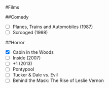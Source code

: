 #Films

##Comedy

- [ ] Planes, Trains and Automobiles (1987)
- [ ] Scrooged (1988)

##Horror

- [x] Cabin in the Woods
- [ ] Inside (2007)
- [ ] +1 (2013)
- [ ] Pontypool
- [ ] Tucker & Dale vs. Evil
- [ ] Behind the Mask: The Rise of Leslie Vernon
